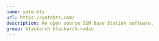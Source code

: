 ```yaml
---
name: yate-bts
url: https://yatebts.com/
description: An open source GSM Base Station software.
group: blackarch blackarch-radio
---
```

